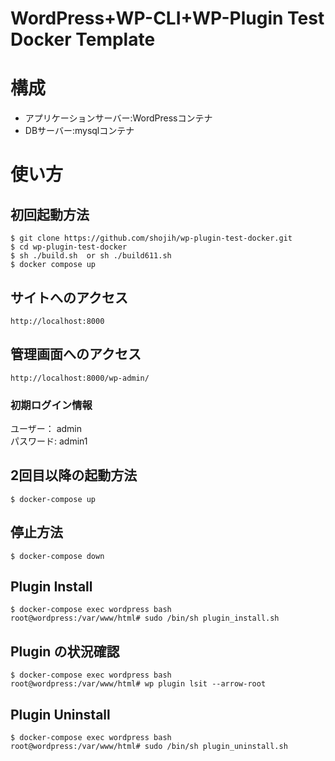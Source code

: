 # WordPress+WP-CLI+WP-Plugin Test Docker Template
# 構成
* アプリケーションサーバー:WordPressコンテナ
* DBサーバー:mysqlコンテナ
# 使い方
## 初回起動方法
```
$ git clone https://github.com/shojih/wp-plugin-test-docker.git
$ cd wp-plugin-test-docker
$ sh ./build.sh  or sh ./build611.sh
$ docker compose up
```
## サイトへのアクセス
```
http://localhost:8000
```
## 管理画面へのアクセス
```
http://localhost:8000/wp-admin/
```
### 初期ログイン情報
ユーザー： admin  
パスワード: admin1  
## 2回目以降の起動方法
```
$ docker-compose up
```
## 停止方法
```
$ docker-compose down
```
## Plugin Install
```
$ docker-compose exec wordpress bash
root@wordpress:/var/www/html# sudo /bin/sh plugin_install.sh
```
## Plugin の状況確認
```
$ docker-compose exec wordpress bash
root@wordpress:/var/www/html# wp plugin lsit --arrow-root
```
## Plugin Uninstall
```
$ docker-compose exec wordpress bash
root@wordpress:/var/www/html# sudo /bin/sh plugin_uninstall.sh
```
